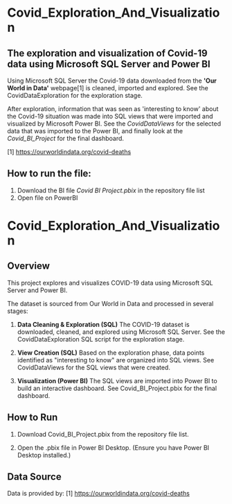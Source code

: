 # Covid_Exploration_And_Visualization

## The exploration and visualization of Covid-19 data using Microsoft SQL Server and Power BI

Using Microsoft SQL Server the Covid-19 data downloaded from the **'Our World in Data'**
webpage[1] is cleaned, imported and explored. See the CovidDataExploration for the exploration stage.

After exploration, information that was seen as 'interesting to know' about the Covid-19
situation was made into SQL views that were imported and visualized by Microsoft Power BI.
See the *CovidDataViews* for the selected data that was imported to the Power BI, and finally
look at the *Covid_BI_Project* for the final dashboard.


[1] https://ourworldindata.org/covid-deaths

## How to run the file:
1. Download the BI file *Covid BI Project.pbix* in the repository file list
2. Open file on PowerBI

# Covid_Exploration_And_Visualization
## Overview

This project explores and visualizes COVID-19 data using Microsoft SQL Server and Power BI.

The dataset is sourced from Our World in Data and processed in several stages:

1. **Data Cleaning & Exploration (SQL)**
The COVID-19 dataset is downloaded, cleaned, and explored using Microsoft SQL Server.
See the CovidDataExploration SQL script for the exploration stage.

2. **View Creation (SQL)**
Based on the exploration phase, data points identified as "interesting to know" are organized into SQL views.
See CovidDataViews for the SQL views that were created.

3. **Visualization (Power BI)**
The SQL views are imported into Power BI to build an interactive dashboard.
See Covid_BI_Project.pbix for the final dashboard.

## How to Run

1. Download Covid_BI_Project.pbix from the repository file list.

2. Open the .pbix file in Power BI Desktop.
(Ensure you have Power BI Desktop installed.)

## Data Source

Data is provided by:
[1] https://ourworldindata.org/covid-deaths

